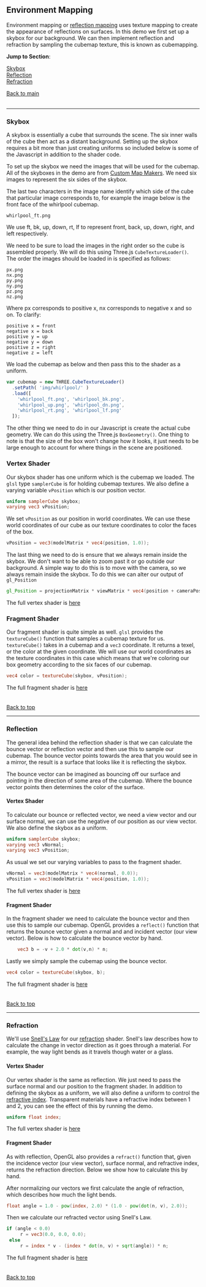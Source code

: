 <a name="top"></a>
## Environment Mapping

Environment mapping or [reflection mapping](https://en.wikipedia.org/wiki/Reflection_mapping) uses texture mapping to create the appearance of reflections on surfaces. In this demo we first set up a skybox for our background. We can then implement reflection and refraction by sampling the cubemap texture, this is known as cubemapping.


**Jump to Section**:  

[Skybox](#skybox)  
[Reflection](#reflection)  
[Refraction](#refraction)  

[Back to main](./)
<br>
<br>

__________


<a name="skybox"></a>
### Skybox

A skybox is essentially a cube that surrounds the scene. The six inner walls of the cube then act as a distant background. Setting up the skybox requires a bit more than just creating uniforms so included below is some of the Javascript in addition to the shader code.

To set up the skybox we need the images that will be used for the cubemap. All of the skyboxes in the demo are from [Custom Map Makers](http://www.custommapmakers.org/skyboxes.php). We need six images to represent the six sides of the skybox.

The last two characters in the image name identify which side of the cube that particular image corresponds to, for example the image below is the front face of the whirlpool cubemap.

 `whirlpool_ft.png`    

We use ft, bk, up, down, rt, lf to represent front, back, up, down, right, and left respectively.

We need to be sure to load the images in the right order so the cube is assembled properly. We will do this using Three.js `CubeTextureLoader()`. The order the images should be loaded in is specified as follows:

  `px.png`  
		`nx.png`  
		`py.png`  
		`ny.png`  
		`pz.png`  
		`nz.png`

Where px corresponds to positive x, nx corresponds to negative x and so on. To clarify:

`positive x = front`  
`negative x = back`  
`positive y = up`  
`negative y = down`  
`positive z = right`  
`negative z = left`

We load the cubemap as below and then pass this to the shader as a uniform.

```javascript
var cubemap = new THREE.CubeTextureLoader()
  .setPath( 'img/whirlpool/' )
  .load([
    'whirlpool_ft.png', 'whirlpool_bk.png',
    'whirlpool_up.png', 'whirlpool_dn.png',
    'whirlpool_rt.png', 'whirlpool_lf.png'
  ]);
```

The other thing we need to do in our Javascript is create the actual cube geometry. We can do this using the Three.js `BoxGeometry()`. One thing to note is that the size of the box won't change how it looks, it just needs to be large enough to account for where things in the scene are positioned.

### Vertex Shader

Our skybox shader has one uniform which is the cubemap we loaded. The `glsl` type `samplerCube` is for holding cubemap textures. We also define a varying variable `vPosition` which is our position vector.

```glsl
uniform samplerCube skybox;
varying vec3 vPosition;
```

We set `vPosition` as our position in world coordinates. We can use these world coordinates of our cube as our texture coordinates to color the faces of the box.

```glsl
vPosition = vec3(modelMatrix * vec4(position, 1.0));
```

The last thing we need to do is ensure that we always remain inside the skybox. We don't want to be able to zoom past it or go outside our background. A simple way to do this is to move with the camera, so we always remain inside the skybox. To do this we can alter our output of `gl_Position`

```glsl
gl_Position = projectionMatrix * viewMatrix * vec4(position + cameraPosition, 1.0);
```

The full vertex shader is [here](https://github.com/k1mby/teapot-demo/raw/master/shaders/skybox.vs.glsl)

### Fragment Shader

Our fragment shader is quite simple as well. `glsl` provides the `textureCube()` function that samples a cubemap texture for us. `textureCube()` takes in a cubemap and a `vec3` coordinate. It returns a texel, or the color at the given coordinate. We will use our world coordinates as the texture coordinates in this case which means that we're coloring our box geometry according to the six faces of our cubemap.

```glsl
vec4 color = textureCube(skybox, vPosition);
```

The full fragment shader is [here](https://github.com/k1mby/teapot-demo/raw/master/shaders/skybox.fs.glsl)
<br>
<br>
<br>
[Back to top](#top)

______

<a name="reflection"></a>
### Reflection

The general idea behind the reflection shader is that we can calculate the bounce vector or reflection vector and then use this to sample our cubemap. The bounce vector points towards the area that you would see in a mirror, the result is a surface that looks like it is reflecting the skybox.

The bounce vector can be imagined as bouncing off our surface and pointing in the direction of some area of the cubemap. Where the bounce vector points then determines the color of the surface.

#### Vertex Shader

To calculate our bounce or reflected vector, we need a view vector and our surface normal, we can use the negative of our position as our view vector. We also define the skybox as a uniform.

```glsl
uniform samplerCube skybox;
varying vec3 vNormal;
varying vec3 vPosition;
```

As usual we set our varying variables to pass to the fragment shader.

```glsl
vNormal = vec3(modelMatrix * vec4(normal, 0.0));
vPosition = vec3(modelMatrix * vec4(position, 1.0));
```

The full vertex shader is [here](https://github.com/k1mby/teapot-demo/raw/master/shaders/reflection.vs.glsl)

#### Fragment Shader

In the fragment shader we need to calculate the bounce vector and then use this to sample our cubemap. OpenGL provides a `reflect()` function that returns the bounce vector given a normal and and incident vector (our view vector). Below is how to calculate the bounce vector by hand.

```glsl
	vec3 b = -v + 2.0 * dot(v,n) * n;
```

Lastly we simply sample the cubemap using the bounce vector.

```glsl
vec4 color = textureCube(skybox, b);
```

The full fragment shader is [here](https://github.com/k1mby/teapot-demo/raw/master/shaders/reflection.fs.glsl)
<br>
<br>
<br>
[Back to top](#top)

______

### Refraction

We'll use [Snell's Law](https://en.wikipedia.org/wiki/Snell%27s_law) for our [refraction](https://en.wikipedia.org/wiki/Refraction) shader. Snell's law describes how to calculate the change in vector direction as it goes through a material. For example, the way light bends as it travels though water or a glass.

#### Vertex Shader

Our vertex shader is the same as reflection. We just need to pass the surface normal and our position to the fragment shader. In addition to defining the skybox as a uniform, we will also define a uniform to control the [refractive index](https://en.wikipedia.org/wiki/Refractive_index). Transparent materials have a refractive index between 1 and 2, you can see the effect of this by running the demo.

```glsl
uniform float index;
```

The full vertex shader is [here](https://github.com/k1mby/teapot-demo/raw/master/shaders/refraction.vs.glsl)

#### Fragment Shader

As with reflection, OpenGL also provides a `refract()` function that, given the incidence vector (our view vector), surface normal, and refractive index, returns the refraction direction. Below we show how to calculate this by hand.

After normalizing our vectors we first calculate the angle of refraction, which describes how much the light bends.

```glsl
float angle = 1.0 - pow(index, 2.0) * (1.0 - pow(dot(n, v), 2.0));
```

Then we calculate our refracted vector using Snell's Law.

```glsl
if (angle < 0.0)
     r = vec3(0.0, 0.0, 0.0);
 else
     r = index * v - (index * dot(n, v) + sqrt(angle)) * n;
```
The full fragment shader is [here](https://github.com/k1mby/teapot-demo/raw/master/shaders/refraction.fs.glsl)
<br>
<br>
<br>
[Back to top](#top)
